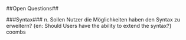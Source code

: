 ##Open Questions##

###Syntax###
n. Sollen Nutzer die Möglichkeiten haben den Syntax zu erweitern? {en: Should Users have the ability to extend the syntax?}
  coombs

